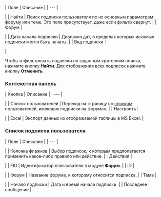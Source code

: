 | Поле | Описание |
| --- |

|
| Найти | Поиск подписки пользователя по их основным параметрам: форуму или теме. Это поле присутствует, даже если фильтр свернут. |
| Форум |

|
| Дата начала подписки | Диапазон дат, в пределах которых искомые подписки могли быть начаты. |
| Вид подписки |

|

Чтобы отфильтровать подписки по заданным критериям поиска, нажмите кнопку **Найти**. Для отображения всех подписок нажмите кнопку **Отменить**.

### Контекстная панель

| Кнопка | Описание |
| --- |

|
| Список пользователей | Переход на страницу со [списком](/user_help/service/forum/forum_subscribe.php) пользователей, имеющих подписки на форумах. |
| Настроить |

|
| Excel | Экспорт данных из отображаемой таблицы в MS Excel. |

### Список подписок пользователя

| Поле | Описание |
| --- |

|
| Колонка флажков | Выбор подписок, к которым предполагается применить какое-либо правило или действие. |
| Действия |

|
| FID | Идентификатор пользователя в модуле **Форум**. |
| ID |

|
| Форум | Название форума, к которому относится подписка. |
| Тема |

|
| Начало подписки | Дата и время начала подписки. |
| Последнее сообщение |